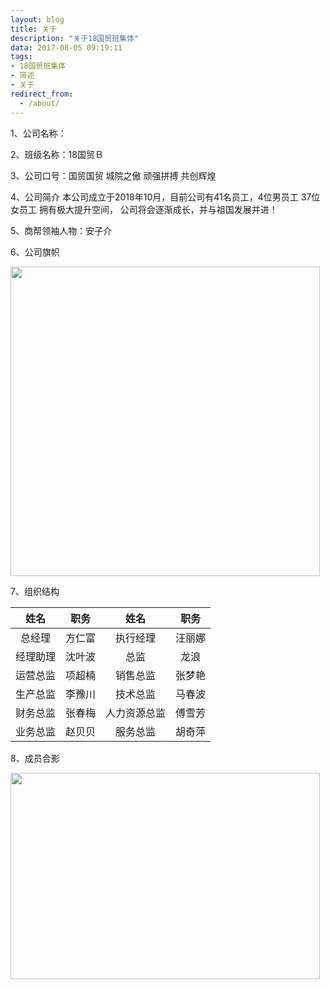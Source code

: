 ```yaml
---
layout: blog
title: 关于
description: "关于18国贸班集体"
data: 2017-08-05 09:19:11
tags: 
- 18国贸班集体
- 简述
- 关于
redirect_from:
  - /about/
---
```


1、公司名称：

2、班级名称：18国贸Ｂ

3、公司口号：国贸国贸 城院之傲 顽强拼搏 共创辉煌

4、公司简介
本公司成立于2018年10月，目前公司有41名员工，4位男员工 37位女员工 拥有极大提升空间， 公司将会逐渐成长，并与祖国发展并进！

5、商帮领袖人物：安子介

6、公司旗帜

<img src="{{ site.url }}/style/images/logo-liberxue.png"   width="495">

7、组织结构

| 姓名 | 职务 | 姓名 | 职务 |
| :------:| :------:|:------:| :------:|
|总经理|方仁富|执行经理|汪丽娜
|经理助理|沈叶波|总监|龙浪
|运营总监|项超楠|销售总监|张梦艳
|生产总监|李豫川|技术总监|马春波
| 财务总监|张春梅|人力资源总监|傅雪芳
|业务总监|赵贝贝|服务总监|胡奇萍

8、成员合影

<img src="{{ site.url }}/style/images/family"  height="330" width="495">
